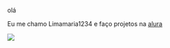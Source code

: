 olá

Eu me chamo Limamaria1234
e faço projetos na [alura](https:\\www.alura.com.br)

![](https://media1.tenor.com/m/CklorS0ZlHMAAAAC/naruto-weird-face.gif)
